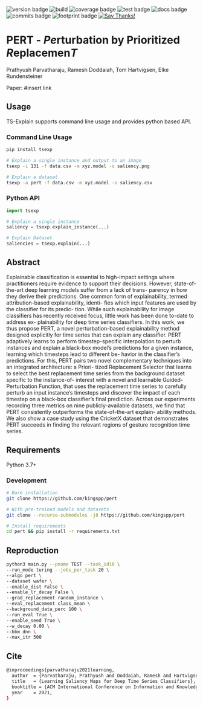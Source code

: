 <!-- Start of Badges -->
![version badge](https://img.shields.io/badge/rainbow--print%20version-0.0.0-green.svg)
![build](https://github.com/kingspp/rainbow-print/workflows/Release/badge.svg)
![coverage badge](https://img.shields.io/badge/coverage-0.00%25|%200.0k/0k%20lines-green.svg)
![test badge](https://img.shields.io/badge/tests-0%20total%7C0%20%E2%9C%93%7C0%20%E2%9C%98-green.svg)
![docs badge](https://img.shields.io/badge/docs-none-green.svg)
![commits badge](https://img.shields.io/badge/commits%20since%20v0.0.0-0-green.svg)
![footprint badge](https://img.shields.io/badge/mem%20footprint%20-0.00%20Mb-green.svg)
[![Say Thanks!](https://img.shields.io/badge/Say%20Thanks-!-1EAEDB.svg)](https://saythanks.io/to/kingspprathyush@gmail.com)
<!-- End of Badges -->

# PERT - ***Pe***rturbation by Prioritized ***R***eplacemen***T***

Prathyush Parvatharaju, Ramesh Doddaiah, Tom Hartvigsen, Elke Rundensteiner

Paper: #insert link

## Usage
TS-Explain supports command line usage and provides python based API.
### Command Line Usage
```bash
pip install tsexp

# Explain a single instance and output to an image
tsexp -i 131 -f data.csv -m xyz.model -o saliency.png

# Explain a dataset
tsexp -a pert -f data.csv -m xyz.model -o saliency.csv
```

### Python API
```python
import tsexp

# Explain a single instance
saliency = tsexp.explain_instance(...)

# Explain Dataset
saliencies = tsexp.explain(...)
```

## Abstract
Explainable classification is essential to high-impact settings where practitioners require evidence to support their decisions. However, state-of-the-art deep learning models suffer from a lack of trans- parency in how they derive their predictions. One common form of explainability, termed attribution-based explainability, identi- fies which input features are used by the classifier for its predic- tion. While such explainability for image classifiers has recently received focus, little work has been done to-date to address ex- plainability for deep time series classifiers. In this work, we thus propose PERT, a novel perturbation-based explainability method designed explicitly for time series that can explain any classifier. PERT adaptively learns to perform timestep-specific interpolation to perturb instances and explain a black-box model’s predictions for a given instance, learning which timesteps lead to different be- havior in the classifier’s predictions. For this, PERT pairs two novel complementary techniques into an integrated architecture: a Priori- tized Replacement Selector that learns to select the best replacement time series from the background dataset specific to the instance-of- interest with a novel and learnable Guided-Perturbation Function, that uses the replacement time series to carefully perturb an input instance’s timesteps and discover the impact of each timestep on a black-box classifier’s final prediction. Across our experiments recording three metrics on nine publicly-available datasets, we find that PERT consistently outperforms the state-of-the-art explain- ability methods. We also show a case study using the CricketX dataset that demonstrates PERT succeeds in finding the relevant regions of gesture recognition time series.


## Requirements
Python 3.7+

### Development
```bash
# Bare installation
git clone https://github.com/kingspp/pert

# With pre-trained models and datasets
git clone --recurse-submodules -j8 https://github.com/kingspp/pert

# Install requirements
cd pert && pip install -r requirements.txt
```

## Reproduction
```bash
python3 main.py --pname TEST --task_id10 \
--run_mode turing --jobs_per_task 20 \
--algo pert \
--dataset wafer \
--enable_dist False \
--enable_lr_decay False \
--grad_replacement random_instance \
--eval_replacement class_mean \
--background_data_perc 100 \
--run_eval True \
--enable_seed True \
--w_decay 0.00 \
--bbm dnn \
--max_itr 500
```

## Cite
```bash
@inproceedings{parvatharaju2021learning,
  author  = {Parvatharaju, Prathyush and Doddaiah, Ramesh and Hartvigsen, Thomas and Rundensteiner, Elke},
  title   = {Learning Saliency Maps for Deep Time Series Classifiers},
  booktitle = {ACM International Conference on Information and Knowledge Management},
  year    = 2021,
}
```
